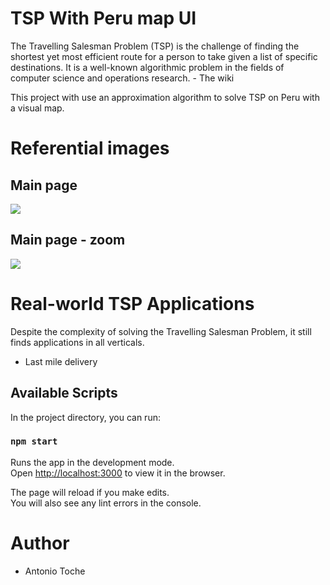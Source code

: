 # TSP With Peru map UI 

The Travelling Salesman Problem (TSP) is the challenge of finding the shortest yet most efficient route for a person to take given a list of specific destinations. It is a well-known algorithmic problem in the fields of computer science and operations research. - The wiki

This project with use an approximation algorithm to solve TSP on Peru with a visual map.

# Referential images

## Main page

![](./project/peru.png)


## Main page - zoom

![](./project/cities.png)


# Real-world TSP Applications

Despite the complexity of solving the Travelling Salesman Problem, it still finds applications in all verticals. 

- Last mile delivery


## Available Scripts

In the project directory, you can run:

### `npm start`

Runs the app in the development mode.\
Open [http://localhost:3000](http://localhost:3000) to view it in the browser.

The page will reload if you make edits.\
You will also see any lint errors in the console.


# Author
- Antonio Toche

